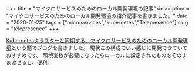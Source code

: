 +++
title = "マイクロサービスのためのローカル開発環境の記事"
description = "マイクロサービスのためのローカル開発環境の紹介記事を書きました。"
date = "2020-01-25"
tags = ["microservices","kubernetes","Telepresence"]
slug = "telepresence"
+++

[Kubernetesクラスターと同期する、マイクロサービスのためのローカル開発環境](https://tech.smartshopping.co.jp/k8s_microservice)という題でブログを書きました。
現状この構成でいい感じに開発できていておすすめです。
環境変数が必要になったらローカルに設定されたものをそのまま渡せるし、便利。
